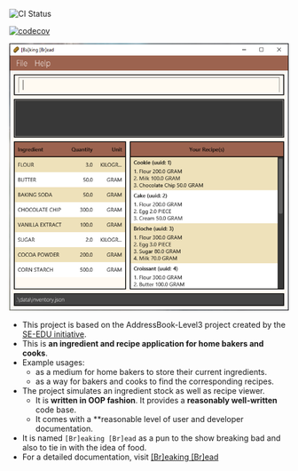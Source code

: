 ![CI Status](https://github.com/AY2324S1-CS2103T-F10-3/tp/actions/workflows/gradle.yml/badge.svg)

[![codecov](https://codecov.io/gh/AY2324S1-CS2103T-F10-3/tp/graph/badge.svg?token=VOTP39W8U3)](https://codecov.io/gh/AY2324S1-CS2103T-F10-3/tp)

![Ui](docs/images/Ui.png)


* This project is based on the AddressBook-Level3 project created by the [SE-EDU initiative](https://se-education.org).
* This is **an ingredient and recipe application for home bakers and cooks**.<br>
* Example usages:
  * as a medium for home bakers to store their current ingredients.
  * as a way for bakers and cooks to find the corresponding recipes.
* The project simulates an ingredient stock as well as recipe viewer.
  * It is **written in OOP fashion**. It provides a **reasonably well-written** code base.
  * It comes with a **reasonable level of user and developer documentation.
* It is named `[Br]eaking [Br]ead` as a pun to the show breaking bad and also to tie in with the idea of food.
* For a detailed documentation, visit [[Br]eaking [Br]ead](https://ay2324s1-cs2103t-f10-3.github.io/tp/)
